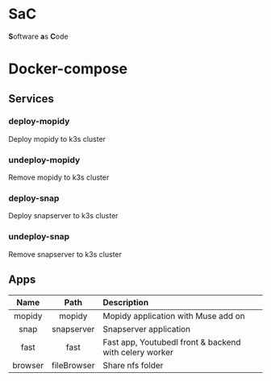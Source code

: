 # SaC

**S**oftware **a**s **C**ode


# Docker-compose 

## Services 

### deploy-mopidy

Deploy mopidy to k3s cluster 

### undeploy-mopidy

Remove mopidy to k3s cluster 

### deploy-snap

Deploy snapserver to k3s cluster 

### undeploy-snap

Remove snapserver to k3s cluster 

## Apps

Name    | Path        | Description
:---:   |:---:        |:---
mopidy  | mopidy      | Mopidy application with Muse add on
snap    | snapserver  | Snapserver application
fast    | fast        | Fast app, Youtubedl front & backend with celery worker
browser | fileBrowser | Share nfs folder

